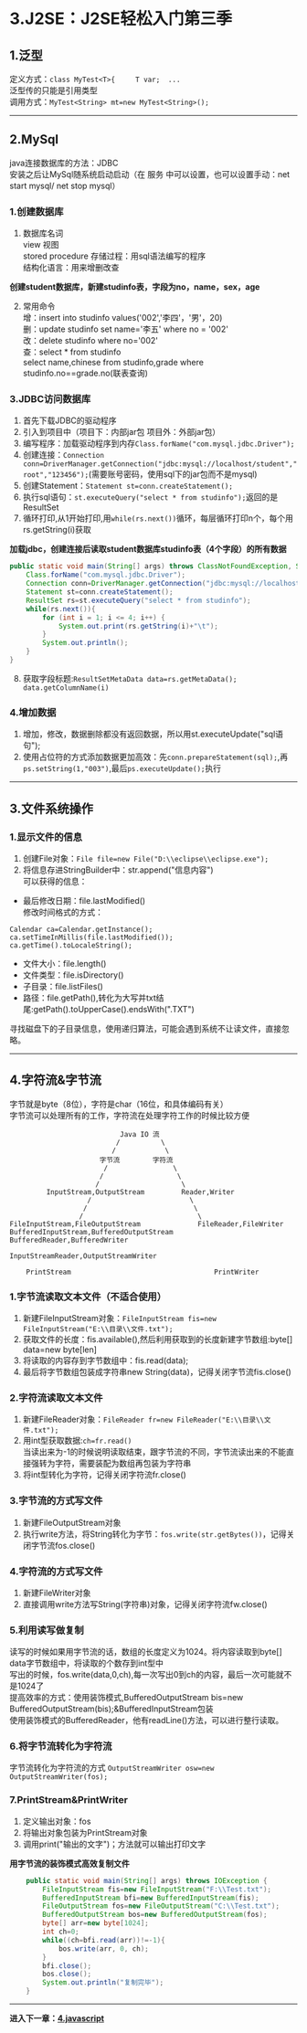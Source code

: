 # 3.J2SE：J2SE轻松入门第三季  

## 1.泛型  
定义方式：``class MyTest<T>{     T var;  ...``  
泛型传的只能是引用类型  
调用方式：``MyTest<String> mt=new MyTest<String>();``  

---

## 2.MySql  
java连接数据库的方法：JDBC  
安装之后让MySql随系统启动启动（在 服务 中可以设置，也可以设置手动：net start mysql/ net stop mysql）  
### 1.创建数据库  
1. 数据库名词  
view 视图  
stored procedure 存储过程：用sql语法编写的程序  
结构化语言：用来增删改查  

**创建student数据库，新建studinfo表，字段为no，name，sex，age**

2. 常用命令  
增：insert into studinfo values('002','李四'，'男'，20)  
删：update studinfo set name='李五' where no = '002'    
改：delete studinfo where no='002'  
查：select * from studinfo  
select name,chinese from studinfo,grade where studinfo.no==grade.no(联表查询)  

### 3.JDBC访问数据库  
1. 首先下载JDBC的驱动程序  
2. 引入到项目中（项目下：内部jar包  项目外：外部jar包）  
3. 编写程序：加载驱动程序到内存``Class.forName("com.mysql.jdbc.Driver");``   
4. 创建连接：``Connection conn=DriverManager.getConnection("jdbc:mysql://localhost/student","root","123456");``(需要账号密码，使用sql下的jar包而不是mysql)  
5. 创建Statement：``Statement st=conn.createStatement();``  
6. 执行sql语句：``st.executeQuery("select * from studinfo");``返回的是ResultSet  
7. 循环打印,从1开始打印,用``while(rs.next())``循环，每层循环打印n个，每个用rs.getString(i)获取  

**加载jdbc，创建连接后读取student数据库studinfo表（4个字段）的所有数据**  
```java
public static void main(String[] args) throws ClassNotFoundException, SQLException {
	Class.forName("com.mysql.jdbc.Driver");
	Connection conn=DriverManager.getConnection("jdbc:mysql://localhost/student", "root", "123456");
	Statement st=conn.createStatement();
	ResultSet rs=st.executeQuery("select * from studinfo");
	while(rs.next()){
		for (int i = 1; i <= 4; i++) {
			System.out.print(rs.getString(i)+"\t");
		}
		System.out.println();
	}
}
```  

8. 获取字段标题:``ResultSetMetaData data=rs.getMetaData(); data.getColumnName(i)``    

### 4.增加数据  
1. 增加，修改，数据删除都没有返回数据，所以用st.executeUpdate("sql语句");  
2. 使用占位符的方式添加数据更加高效：先``conn.prepareStatement(sql);``,再``ps.setString(1,"003")``,最后``ps.executeUpdate();``执行    

---

## 3.文件系统操作  
### 1.显示文件的信息  
1. 创建File对象：``File file=new File("D:\\eclipse\\eclipse.exe");``  
2. 将信息存进StringBuilder中：str.append("信息内容")  
可以获得的信息：  
* 最后修改日期：file.lastModified()  
修改时间格式的方式：
```
Calendar ca=Calendar.getInstance();  
ca.setTimeInMillis(file.lastModified());  
ca.getTime().toLocaleString();
```  
* 文件大小：file.length()  
* 文件类型：file.isDirectory()  
* 子目录：file.listFiles()  
* 路径：file.getPath(),转化为大写并txt结尾:getPath().toUpperCase().endsWith(".TXT")  

寻找磁盘下的子目录信息，使用递归算法，可能会遇到系统不让读文件，直接忽略。  

---

## 4.字符流&字节流  
字节就是byte（8位），字符是char（16位，和具体编码有关）  
字节流可以处理所有的工作，字符流在处理字符工作的时候比较方便  
```
                           Java IO 流
                          /          \
                         /            \
                      字节流        字符流
                       /                \
                      /                  \
                     /                    \
         InputStream,OutputStream         Reader,Writer
                   /                        \
                  /                          \
                 /                            \
FileInputStream,FileOutputStream              FileReader,FileWriter
BufferedInputStream,BufferedOutputStream      BufferedReader,BufferedWriter
                                              InputStreamReader,OutputStreamWriter

    PrintStream                                   PrintWriter 
```

### 1.字节流读取文本文件（不适合使用）  
1. 新建FileInputStream对象：``FileInputStream fis=new　FileInputStream("E:\\目录\\文件.txt");``  
2. 获取文件的长度：fis.available(),然后利用获取到的长度新建字节数组:byte[] data=new byte[len]  
3. 将读取的内容存到字节数组中：fis.read(data);  
4. 最后将字节数组包装成字符串new String(data)，记得关闭字节流fis.close()  

### 2.字符流读取文本文件
1. 新建FileReader对象：``FileReader fr=new FileReader("E:\\目录\\文件.txt");``  
2. 用int型获取数据:``ch=fr.read()``  
当读出来为-1的时候说明读取结束，跟字节流的不同，字节流读出来的不能直接强转为字符，需要装配为数组再包装为字符串  
3. 将int型转化为字符，记得关闭字符流fr.close()  

### 3.字节流的方式写文件  
1. 新建FileOutputStream对象  
2. 执行write方法，将String转化为字节：``fos.write(str.getBytes())``，记得关闭字节流fos.close()　　

### 4.字符流的方式写文件   
1. 新建FileWriter对象  
2. 直接调用write方法写String(字符串)对象，记得关闭字符流fw.close()  

### 5.利用读写做复制  
读写的时候如果用字节流的话，数组的长度定义为1024。将内容读取到byte[] data字节数组中，将读取的个数存到int型中  
写出的时候，fos.write(data,0,ch),每一次写出0到ch的内容，最后一次可能就不是1024了  
提高效率的方式：使用装饰模式,BufferedOutputStream bis=new BufferedOutputStream(bis);&BufferedInputStream包装  
使用装饰模式的BufferedReader，他有readLine()方法，可以进行整行读取。

### 6.将字节流转化为字符流  
字节流转化为字符流的方式 ``OutputStreamWriter osw=new OutputStreamWriter(fos);``  

### 7.PrintStream&PrintWriter  
1. 定义输出对象：fos  
2. 将输出对象包装为PrintStream对象  
3. 调用print("输出的文字")；方法就可以输出打印文字  

**用字节流的装饰模式高效复制文件**  
```java
	public static void main(String[] args) throws IOException {
		FileInputStream fis=new FileInputStream("F:\\Test.txt");
		BufferedInputStream bfi=new BufferedInputStream(fis);
		FileOutputStream fos=new FileOutputStream("C:\\Test.txt");
		BufferedOutputStream bos=new BufferedOutputStream(fos);
		byte[] arr=new byte[1024];
		int ch=0;
		while((ch=bfi.read(arr))!=-1){
			bos.write(arr, 0, ch);
		}
		bfi.close();
		bos.close();
		System.out.println("复制完毕");
	}
```

---

**进入下一章：[4.javascript](Javascript.md)**